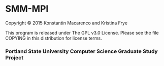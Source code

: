 # SMM-MPI

Copyright © 2015 Konstantin Macarenco and Kristina Frye

This program is released under The GPL v3.0 License. Please see the file COPYING in this distribution for license terms.

### Portland State University Computer Science Graduate Study Project
